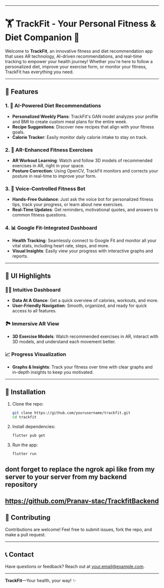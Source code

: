 
---

# 🏋️ TrackFit - Your Personal Fitness & Diet Companion 📲

Welcome to **TrackFit**, an innovative fitness and diet recommendation app that uses AR technology, AI-driven recommendations, and real-time tracking to empower your health journey! Whether you're here to follow a personalized diet, improve your exercise form, or monitor your fitness, TrackFit has everything you need.

---

## 🌟 Features

### 1. 🥗 AI-Powered Diet Recommendations
   - **Personalized Weekly Plans**: TrackFit's GAN model analyzes your profile and BMI to create custom meal plans for the entire week.
   - **Recipe Suggestions**: Discover new recipes that align with your fitness goals.
   - **Calorie Tracker**: Easily monitor daily calorie intake to stay on track.

### 2. 🏃 AR-Enhanced Fitness Exercises
   - **AR Workout Learning**: Watch and follow 3D models of recommended exercises in AR, right in your space.
   - **Posture Correction**: Using OpenCV, TrackFit monitors and corrects your posture in real-time to improve your form.
   
### 3. 🤖 Voice-Controlled Fitness Bot
   - **Hands-Free Guidance**: Just ask the voice bot for personalized fitness tips, track your progress, or learn about new exercises.
   - **Real-Time Updates**: Get reminders, motivational quotes, and answers to common fitness questions.

### 4. 📊 Google Fit-Integrated Dashboard
   - **Health Tracking**: Seamlessly connect to Google Fit and monitor all your vital stats, including heart rate, steps, and more.
   - **Visual Insights**: Easily view your progress with interactive graphs and reports.

---

## 🎨 UI Highlights

### 🧑‍💻 Intuitive Dashboard
   - **Data At A Glance**: Get a quick overview of calories, workouts, and more.
   - **User-Friendly Navigation**: Smooth, organized, and ready for quick access to all features.

### 🏞️ Immersive AR View
   - **3D Exercise Models**: Watch recommended exercises in AR, interact with 3D models, and understand each movement better.
   
### 📈 Progress Visualization
   - **Graphs & Insights**: Track your fitness over time with clear graphs and in-depth insights to keep you motivated.

---

## 🚀 Installation

1. Clone the repo:
   ```bash
   git clone https://github.com/yourusername/trackfit.git
   cd trackfit
   ```
2. Install dependencies:
   ```bash
   flutter pub get
   ```
3. Run the app:
   ```bash
   flutter run
   ```
## dont forget to replace the ngrok api like from my server to your server from my backend repository
https://github.com/Pranav-stac/TrackfitBackend
---

## 🤝 Contributing

Contributions are welcome! Feel free to submit issues, fork the repo, and make a pull request.

---

## 📞 Contact

Have questions or feedback? Reach out at [your.email@example.com](mailto:your.email@example.com).

---

**TrackFit**—Your health, your way! ✨
